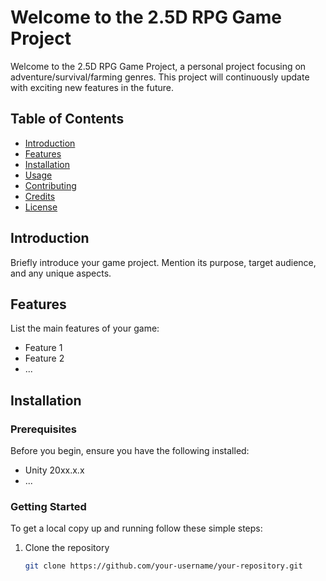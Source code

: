 # Welcome to the 2.5D RPG Game Project

Welcome to the 2.5D RPG Game Project, a personal project focusing on adventure/survival/farming genres. This project will continuously update with exciting new features in the future.

## Table of Contents

- [Introduction](#introduction)
- [Features](#features)
- [Installation](#installation)
- [Usage](#usage)
- [Contributing](#contributing)
- [Credits](#credits)
- [License](#license)

## Introduction

Briefly introduce your game project. Mention its purpose, target audience, and any unique aspects.

## Features

List the main features of your game:

- Feature 1
- Feature 2
- ...

## Installation

### Prerequisites

Before you begin, ensure you have the following installed:

- Unity 20xx.x.x
- ...

### Getting Started

To get a local copy up and running follow these simple steps:

1. Clone the repository
   ```sh
   git clone https://github.com/your-username/your-repository.git
